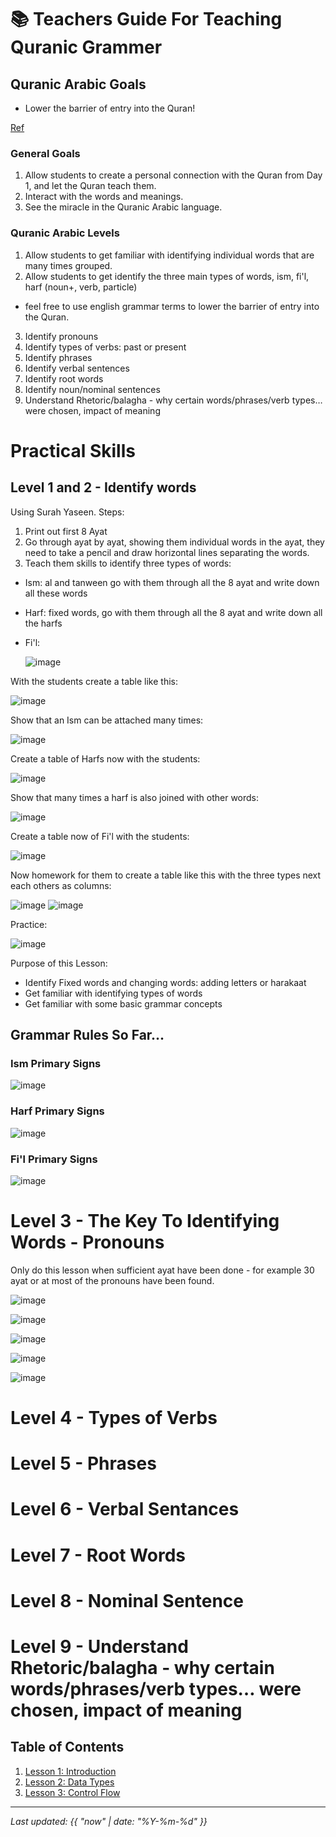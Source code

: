 # 📚 Teachers Guide For Teaching Quranic Grammer

## Quranic Arabic Goals

- Lower the barrier of entry into the Quran!

[Ref](https://bbdev18.github.io/practical_arabic_grammer/learning_approach)

### General Goals

1. Allow students to create a personal connection with the Quran from Day 1, and let the Quran teach them.
2. Interact with the words and meanings.
3. See the miracle in the Quranic Arabic language.

### Quranic Arabic Levels

1. Allow students to get familiar with identifying individual words that are many times grouped.
2. Allow students to get identify the three main types of words, ism, fi'l, harf (noun+, verb, particle)
- feel free to use english grammar terms to lower the barrier of entry into the Quran.
3. Identify pronouns
4. Identify types of verbs: past or present
5. Identify phrases
6. Identify verbal sentences
7. Identify root words
8. Identify noun/nominal sentences
9. Understand Rhetoric/balagha - why certain words/phrases/verb types… were chosen, impact of meaning


# Practical Skills

## Level 1 and 2 - Identify words

Using Surah Yaseen.
Steps:
1. Print out first 8 Ayat
2. Go through ayat by ayat, showing them individual words in the ayat, they need to take a pencil and draw horizontal lines separating the words.
3. Teach them skills to identify three types of words:
- Ism: al and tanween go with them through all the 8 ayat and write down all these words
- Harf: fixed words, go with them through all the 8 ayat and write down all the harfs
- Fi'l:

  ![image](https://github.com/user-attachments/assets/8bbd36d5-b7fe-4324-a2db-4fed9a7f689f)

With the students create a table like this:

![image](https://github.com/user-attachments/assets/9e889105-b221-462f-b18e-b66010945e9a)

Show that an Ism can be attached many times:

![image](https://github.com/user-attachments/assets/0369d529-1ce1-4390-a865-ec0a491ad299)

Create a table of Harfs now with the students:

![image](https://github.com/user-attachments/assets/f7582c72-a943-4bb6-b25b-e1cb7fa3d1b5)

Show that many times a harf is also joined with other words:

![image](https://github.com/user-attachments/assets/738ee5e8-6880-4700-80a0-da939606d1be)

Create a table now of Fi'l with the students:

![image](https://github.com/user-attachments/assets/31f7b374-07fc-40fa-abfb-688cacdb0554)

Now homework for them to create a table like this with the three types next each others as columns:

![image](https://github.com/user-attachments/assets/2ae5e0ff-e2b5-4401-9f35-fa7daa665722)
![image](https://github.com/user-attachments/assets/700dce38-17a1-434f-9c8e-25277113c659)

Practice:

![image](https://github.com/user-attachments/assets/d673939a-fa19-42e4-a725-ef4499913096)

Purpose of this Lesson:

- Identify Fixed words and changing words: adding letters or harakaat
- Get familiar with identifying types of words
- Get familiar with some basic grammar concepts

## Grammar Rules So Far...

### Ism Primary Signs

![image](https://github.com/user-attachments/assets/076e6c92-10bd-477c-9266-342fba6dfc7a)

### Harf Primary Signs

![image](https://github.com/user-attachments/assets/02547e8b-e3b8-4a06-b78f-382f7fc52ce2)

### Fi'l Primary Signs

![image](https://github.com/user-attachments/assets/a776cc60-c1a9-4fd4-8e1a-3cf2c3d9b9bc)

# Level 3 - The Key To Identifying Words - Pronouns

Only do this lesson when sufficient ayat have been done - for example 30 ayat or at most of the pronouns 
have been found.

![image](https://github.com/user-attachments/assets/dcb7658b-e0e0-4ded-8a88-04593d84f69a)

![image](https://github.com/user-attachments/assets/f241a65e-9547-43e8-8622-eb6a2b89068a)

![image](https://github.com/user-attachments/assets/34fa9e37-e052-4396-8ed1-0ec6ef7fa698)

![image](https://github.com/user-attachments/assets/58242e47-bc73-4860-b0c8-052f216bd7d8)

![image](https://github.com/user-attachments/assets/f9cc0417-d580-4afb-a208-a00e561b1f28)



# Level 4 - Types of Verbs

# Level 5 - Phrases

# Level 6 - Verbal Sentances

# Level 7 - Root Words

# Level 8 - Nominal Sentence

# Level 9 - Understand Rhetoric/balagha - why certain words/phrases/verb types… were chosen, impact of meaning



## Table of Contents

1. [Lesson 1: Introduction](https://bbdev18.github.io/practical_arabic_grammer/lesson1)
2. [Lesson 2: Data Types](https://bbdev18.github.io/practical_arabic_grammer/lesson2)
3. [Lesson 3: Control Flow](https://bbdev18.github.io/practical_arabic_grammer/lesson3)

---

_Last updated: {{ "now" | date: "%Y-%m-%d" }}_
